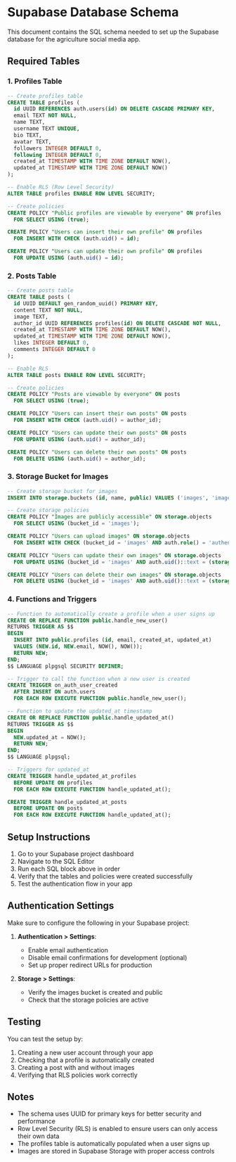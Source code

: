 # Supabase Database Schema

This document contains the SQL schema needed to set up the Supabase database for the agriculture social media app.

## Required Tables

### 1. Profiles Table
```sql
-- Create profiles table
CREATE TABLE profiles (
  id UUID REFERENCES auth.users(id) ON DELETE CASCADE PRIMARY KEY,
  email TEXT NOT NULL,
  name TEXT,
  username TEXT UNIQUE,
  bio TEXT,
  avatar TEXT,
  followers INTEGER DEFAULT 0,
  following INTEGER DEFAULT 0,
  created_at TIMESTAMP WITH TIME ZONE DEFAULT NOW(),
  updated_at TIMESTAMP WITH TIME ZONE DEFAULT NOW()
);

-- Enable RLS (Row Level Security)
ALTER TABLE profiles ENABLE ROW LEVEL SECURITY;

-- Create policies
CREATE POLICY "Public profiles are viewable by everyone" ON profiles
  FOR SELECT USING (true);

CREATE POLICY "Users can insert their own profile" ON profiles
  FOR INSERT WITH CHECK (auth.uid() = id);

CREATE POLICY "Users can update their own profile" ON profiles
  FOR UPDATE USING (auth.uid() = id);
```

### 2. Posts Table
```sql
-- Create posts table
CREATE TABLE posts (
  id UUID DEFAULT gen_random_uuid() PRIMARY KEY,
  content TEXT NOT NULL,
  image TEXT,
  author_id UUID REFERENCES profiles(id) ON DELETE CASCADE NOT NULL,
  created_at TIMESTAMP WITH TIME ZONE DEFAULT NOW(),
  updated_at TIMESTAMP WITH TIME ZONE DEFAULT NOW(),
  likes INTEGER DEFAULT 0,
  comments INTEGER DEFAULT 0
);

-- Enable RLS
ALTER TABLE posts ENABLE ROW LEVEL SECURITY;

-- Create policies
CREATE POLICY "Posts are viewable by everyone" ON posts
  FOR SELECT USING (true);

CREATE POLICY "Users can insert their own posts" ON posts
  FOR INSERT WITH CHECK (auth.uid() = author_id);

CREATE POLICY "Users can update their own posts" ON posts
  FOR UPDATE USING (auth.uid() = author_id);

CREATE POLICY "Users can delete their own posts" ON posts
  FOR DELETE USING (auth.uid() = author_id);
```

### 3. Storage Bucket for Images
```sql
-- Create storage bucket for images
INSERT INTO storage.buckets (id, name, public) VALUES ('images', 'images', true);

-- Create storage policies
CREATE POLICY "Images are publicly accessible" ON storage.objects
  FOR SELECT USING (bucket_id = 'images');

CREATE POLICY "Users can upload images" ON storage.objects
  FOR INSERT WITH CHECK (bucket_id = 'images' AND auth.role() = 'authenticated');

CREATE POLICY "Users can update their own images" ON storage.objects
  FOR UPDATE USING (bucket_id = 'images' AND auth.uid()::text = (storage.foldername(name))[1]);

CREATE POLICY "Users can delete their own images" ON storage.objects
  FOR DELETE USING (bucket_id = 'images' AND auth.uid()::text = (storage.foldername(name))[1]);
```

### 4. Functions and Triggers
```sql
-- Function to automatically create a profile when a user signs up
CREATE OR REPLACE FUNCTION public.handle_new_user()
RETURNS TRIGGER AS $$
BEGIN
  INSERT INTO public.profiles (id, email, created_at, updated_at)
  VALUES (NEW.id, NEW.email, NOW(), NOW());
  RETURN NEW;
END;
$$ LANGUAGE plpgsql SECURITY DEFINER;

-- Trigger to call the function when a new user is created
CREATE TRIGGER on_auth_user_created
  AFTER INSERT ON auth.users
  FOR EACH ROW EXECUTE FUNCTION public.handle_new_user();

-- Function to update the updated_at timestamp
CREATE OR REPLACE FUNCTION public.handle_updated_at()
RETURNS TRIGGER AS $$
BEGIN
  NEW.updated_at = NOW();
  RETURN NEW;
END;
$$ LANGUAGE plpgsql;

-- Triggers for updated_at
CREATE TRIGGER handle_updated_at_profiles
  BEFORE UPDATE ON profiles
  FOR EACH ROW EXECUTE FUNCTION handle_updated_at();

CREATE TRIGGER handle_updated_at_posts
  BEFORE UPDATE ON posts
  FOR EACH ROW EXECUTE FUNCTION handle_updated_at();
```

## Setup Instructions

1. Go to your Supabase project dashboard
2. Navigate to the SQL Editor
3. Run each SQL block above in order
4. Verify that the tables and policies were created successfully
5. Test the authentication flow in your app

## Authentication Settings

Make sure to configure the following in your Supabase project:

1. **Authentication > Settings**:
   - Enable email authentication
   - Disable email confirmations for development (optional)
   - Set up proper redirect URLs for production

2. **Storage > Settings**:
   - Verify the images bucket is created and public
   - Check that the storage policies are active

## Testing

You can test the setup by:

1. Creating a new user account through your app
2. Checking that a profile is automatically created
3. Creating a post with and without images
4. Verifying that RLS policies work correctly

## Notes

- The schema uses UUID for primary keys for better security and performance
- Row Level Security (RLS) is enabled to ensure users can only access their own data
- The profiles table is automatically populated when a user signs up
- Images are stored in Supabase Storage with proper access controls